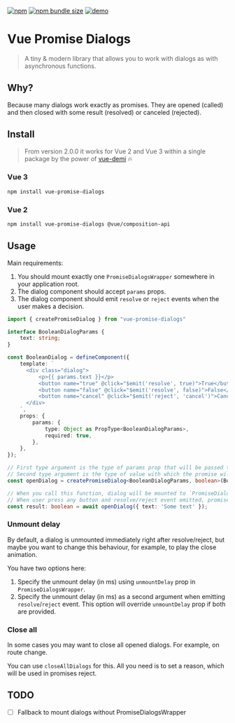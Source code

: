 [![npm](https://img.shields.io/npm/v/vue-promise-dialogs?style=for-the-badge)](https://www.npmjs.com/package/vue-promise-dialogs)
[![npm bundle size](https://img.shields.io/bundlephobia/minzip/vue-promise-dialogs?style=for-the-badge)](https://bundlephobia.com/result?p=vue-promise-dialogs)
[![demo](https://img.shields.io/badge/demo-green?style=for-the-badge)](https://djaler.github.io/vue-promise-dialogs/#/)

# Vue Promise Dialogs

> A tiny & modern library that allows you to work with dialogs as with asynchronous functions.

## Why?

Because many dialogs work exactly as promises. 
They are opened (called) and then closed with some result (resolved) or canceled (rejected).

## Install

> From version 2.0.0 it works for Vue 2 and Vue 3 within a single package by the power of [vue-demi](https://github.com/vueuse/vue-demi) 🔥

### Vue 3

```sh
npm install vue-promise-dialogs
```

### Vue 2

```sh
npm install vue-promise-dialogs @vue/composition-api
```

## Usage

Main requirements:

1. You should mount exactly one `PromiseDialogsWrapper` somewhere in your application root.
2. The dialog component should accept `params` props.
3. The dialog component should emit `resolve` or `reject` events when the user makes a decision.

```ts
import { createPromiseDialog } from "vue-promise-dialogs"

interface BooleanDialogParams {
    text: string;
}

const BooleanDialog = defineComponent({
    template: `
      <div class="dialog">
          <p>{{ params.text }}</p>
          <button name="true" @click="$emit('resolve', true)">True</button>
          <button name="false" @click="$emit('resolve', false)">False</button>
          <button name="cancel" @click="$emit('reject', 'cancel')">Cancel</button>
      </div>
    `,
    props: {
        params: {
            type: Object as PropType<BooleanDialogParams>,
            required: true,
        },
    },
});

// First type argument is the type of params prop that will be passed to component
// Second type argument is the type of value with which the promise will be fulfilled
const openDialog = createPromiseDialog<BooleanDialogParams, boolean>(BooleanDialog);

// When you call this function, dialog will be mounted to `PromiseDialogsWrapper`.
// When user press any button and resolve/reject event emitted, promise will be settled and dialog will be destroyed.
const result: boolean = await openDialog({ text: 'Some text' });
```

### Unmount delay

By default, a dialog is unmounted immediately right after resolve/reject, but maybe you want to change this behaviour, for example, to play the close animation. 

You have two options here:

1. Specify the unmount delay (in ms) using `unmountDelay` prop in `PromiseDialogsWrapper`.
2. Specify the unmount delay (in ms) as a second argument when emitting `resolve`/`reject` event. This option will override `unmountDelay` prop if both are provided.

### Close all

In some cases you may want to close all opened dialogs. For example, on route change.

You can use `closeAllDialogs` for this. All you need is to set a reason, which will be used in promises reject.

## TODO
- [ ] Fallback to mount dialogs without PromiseDialogsWrapper
